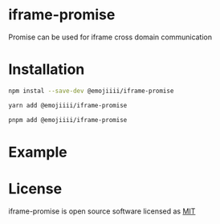 # iframe-promise
Promise can be used for iframe cross domain communication

# Installation

```bash
npm instal --save-dev @emojiiii/iframe-promise
```

```bash
yarn add @emojiiii/iframe-promise
```

```bash
pnpm add @emojiiii/iframe-promise
```

# Example


# License

iframe-promise is open source software licensed as [MIT](https://github.com/emojiiii/iframe-promise/blob/main/LICENSE)